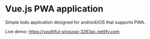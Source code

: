 # Vue.js PWA application
Simple todo application designed  for android/iOS that supports PWA.

Live demo: https://youthful-sinoussi-3263ac.netlify.com